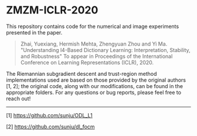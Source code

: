 # ZMZM-ICLR-2020

This repository contains code for the numerical and image experiments presented in the paper.

> Zhai, Yuexiang, Hermish Mehta, Zhengyuan Zhou and Yi Ma. "Understanding l4-Based Dictionary Learning: Interpretation, Stability, and Robustness" To appear in Proceedings of the International Conference on Learning Representations (ICLR), 2020.

The Riemannian subgradient descent and trust-region method implementations used are based on those provided by the original authors [1, 2]; the original code, along with our modifications, can be found in the appropriate folders. For any questions or bug reports, please feel free to reach out!

---

[1] https://github.com/sunju/ODL_L1

[2] https://github.com/sunju/dl_focm
